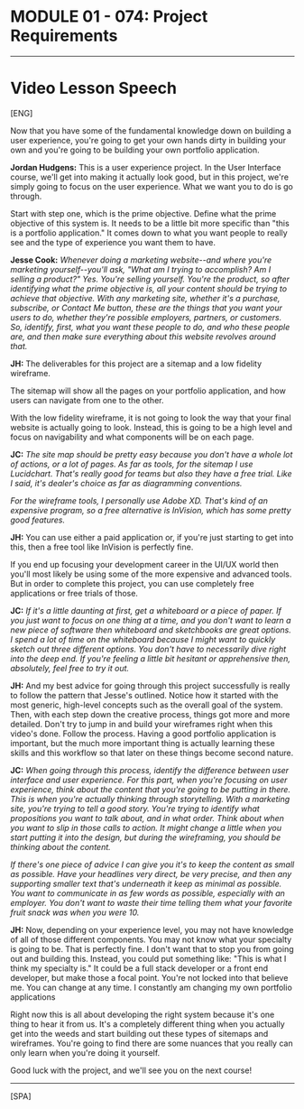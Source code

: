 # MODULE 01 - 074: Project Requirements

***

# Video Lesson Speech

[ENG]  

Now that you have some of the fundamental knowledge down on building a 
user experience, you're going to get your own hands dirty in building 
your own and you're going to be building your own portfolio application.  

**Jordan Hudgens:** This is a 
user experience project. In the User Interface course, we'll get into 
making it actually look good, but in this project, we're simply going to
 focus on the user experience. What we want you to do is go through.

Start with step one, which is the prime objective. Define what the 
prime objective of this system is. It needs to be a little bit more 
specific than "this is a portfolio application." It comes down to what 
you want people to really see and the type of experience you want them 
to have.

**Jesse Cook:** *Whenever doing a marketing 
website--and where you're marketing yourself--you'll ask, "What am I 
trying to accomplish? Am I selling a product?" Yes. You're selling 
yourself. You're the product, so after identifying what the prime 
objective is, all your content should be trying to achieve that 
objective. With any marketing site, whether it's a purchase, subscribe, 
or Contact Me button, these are the things that you want your users to 
do, whether they're possible employers, partners, or customers. So, 
identify, first, what you want these people to do, and who these people 
are, and then make sure everything about this website revolves around 
that.*

**JH:** The deliverables for this project are a sitemap and a low fidelity wireframe.

The sitemap will show all the pages on your portfolio application, and how users can navigate from one to the other.

With the low fidelity wireframe, it is not going to look the way that
 your final website is actually going to look. Instead, this is going to
 be a high level and focus on navigability and what components will be 
on each page.

**JC:** *The site map should be pretty easy because 
you don't have a whole lot of actions, or a lot of pages. As far as 
tools, for the sitemap I use Lucidchart. That's really good for teams 
but also they have a free trial. Like I said, it's dealer's choice as 
far as diagramming conventions.*

*For the wireframe tools, I personally use Adobe XD. That's kind 
of an expensive program, so a free alternative is InVision, which has 
some pretty good features.*

**JH:** You can use either a paid application or, if 
you're just starting to get into this, then a free tool like InVision is
 perfectly fine.

If you end up focusing your development career in the UI/UX world 
then you'll most likely be using some of the more expensive and advanced
 tools. But in order to complete this project, you can use completely 
free applications or free trials of those.

**JC:** *If it's a little daunting at first, get a 
whiteboard or a piece of paper. If you just want to focus on one thing 
at a time, and you don't want to learn a new piece of software then 
whiteboard and sketchbooks are great options. I spend a lot of time on 
the whiteboard because I might want to quickly sketch out three 
different options. You don't have to necessarily dive right into the 
deep end. If you're feeling a little bit hesitant or apprehensive then, 
absolutely, feel free to try it out.*

**JH:** And my best advice for going through this 
project successfully is really to follow the pattern that Jesse's 
outlined. Notice how it started with the most generic, high-level 
concepts such as the overall goal of the system. Then, with each step 
down the creative process, things got more and more detailed. Don't try 
to jump in and build your wireframes right when this video's done. 
Follow the process. Having a good portfolio application is important, 
but the much more important thing is actually learning these skills and 
this workflow so that later on these things become second nature.

**JC:** *When going through this process, identify 
the difference between user interface and user experience. For this 
part, when you're focusing on user experience, think about the content 
that you're going to be putting in there. This is when you're actually 
thinking through storytelling. With a marketing site, you're trying to 
tell a good story. You're trying to identify what propositions you want 
to talk about, and in what order. Think about when you want to slip in 
those calls to action. It might change a little when you start putting 
it into the design, but during the wireframing, you should be thinking 
about the content.*

*If there's one piece of advice I can give you it's to keep the 
content as small as possible. Have your headlines very direct, be very 
precise, and then any supporting smaller text that's underneath it keep 
as minimal as possible. You want to communicate in as few words as 
possible, especially with an employer. You don't want to waste their 
time telling them what your favorite fruit snack was when you were 10.*

**JH:** Now, depending on your experience level, you may
 not have knowledge of all of those different components. You may not 
know what your specialty is going to be. That is perfectly fine. I don't
 want that to stop you from going out and building this. Instead, you 
could put something like: "This is what I think my specialty is." It 
could be a full stack developer or a front end developer, but make those
 a focal point. You're not locked into that believe me. You can change 
at any time. I constantly am changing my own portfolio applications

Right now this is all about developing the right system because it's 
one thing to hear it from us. It's a completely different thing when you
 actually get into the weeds and start building out these types of 
sitemaps and wireframes. You're going to find there are some nuances 
that you really can only learn when you're doing it yourself.

Good luck with the project, and we'll see you on the next course!

***

[SPA]  
